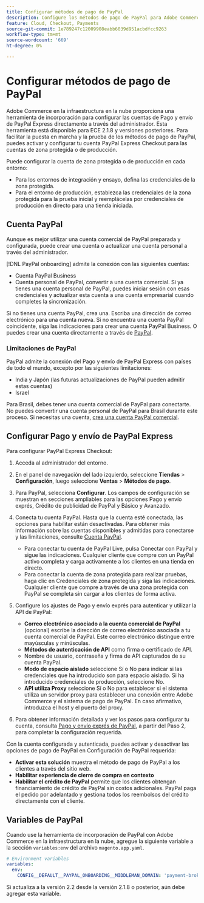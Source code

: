 ```yaml
---
title: Configurar métodos de pago de PayPal
description: Configure los métodos de pago de PayPal para Adobe Commerce en la infraestructura en la nube.
feature: Cloud, Checkout, Payments
source-git-commit: 1e789247c12009908eabb6039d951acbdfcc9263
workflow-type: tm+mt
source-wordcount: '669'
ht-degree: 0%

---
```


# Configurar métodos de pago de PayPal

Adobe Commerce en la infraestructura en la nube proporciona una herramienta de incorporación para configurar las cuentas de Pago y envío de PayPal Express directamente a través del administrador. Esta herramienta está disponible para ECE 2.1.8 y versiones posteriores. Para facilitar la puesta en marcha y la prueba de los métodos de pago de PayPal, puedes activar y configurar tu cuenta PayPal Express Checkout para las cuentas de zona protegida o de producción.

Puede configurar la cuenta de zona protegida o de producción en cada entorno:

* Para los entornos de integración y ensayo, defina las credenciales de la zona protegida.
* Para el entorno de producción, establezca las credenciales de la zona protegida para la prueba inicial y reemplácelas por credenciales de producción en directo para una tienda iniciada.

## Cuenta PayPal

Aunque es mejor utilizar una cuenta comercial de PayPal preparada y configurada, puede crear una cuenta o actualizar una cuenta personal a través del administrador.

[!DNL PayPal onboarding] admite la conexión con las siguientes cuentas:

* Cuenta PayPal Business
* Cuenta personal de PayPal, convertir a una cuenta comercial. Si ya tienes una cuenta personal de PayPal, puedes iniciar sesión con esas credenciales y actualizar esta cuenta a una cuenta empresarial cuando completes la sincronización.

Si no tienes una cuenta PayPal, crea una. Escriba una dirección de correo electrónico para una cuenta nueva. Si no encuentra una cuenta PayPal coincidente, siga las indicaciones para crear una cuenta PayPal Business. O puedes crear una cuenta directamente a través de [PayPal](https://www.paypal.com/us/webapps/mpp/account-selection).

### Limitaciones de PayPal

PayPal admite la conexión del Pago y envío de PayPal Express con países de todo el mundo, excepto por las siguientes limitaciones:

* India y Japón (las futuras actualizaciones de PayPal pueden admitir estas cuentas)
* Israel

Para Brasil, debes tener una cuenta comercial de PayPal para conectarte. No puedes convertir una cuenta personal de PayPal para Brasil durante este proceso. Si necesitas una cuenta, [crea una cuenta PayPal comercial](https://www.paypal.com/us/webapps/mpp/account-selection).

## Configurar Pago y envío de PayPal Express

Para configurar PayPal Express Checkout:

1. Acceda al administrador del entorno.
1. En el panel de navegación del lado izquierdo, seleccione **Tiendas** > **Configuración**, luego seleccione **Ventas** > **Métodos de pago**.
1. Para PayPal, selecciona **Configurar**. Los campos de configuración se muestran en secciones ampliables para las opciones Pago y envío exprés, Crédito de publicidad de PayPal y Básico y Avanzado.
1. Conecta tu cuenta PayPal. Hasta que la cuenta esté conectada, las opciones para habilitar están desactivadas. Para obtener más información sobre las cuentas disponibles y admitidas para conectarse y las limitaciones, consulte [Cuenta PayPal](#paypal-account).

   * Para conectar tu cuenta de PayPal Live, pulsa Conectar con PayPal y sigue las indicaciones. Cualquier cliente que compre con un PayPal activo completa y carga activamente a los clientes en una tienda en directo.
   * Para conectar la cuenta de zona protegida para realizar pruebas, haga clic en Credenciales de zona protegida y siga las indicaciones. Cualquier cliente que compre a través de una zona protegida con PayPal se completa sin cargar a los clientes de forma activa.

1. Configure los ajustes de Pago y envío exprés para autenticar y utilizar la API de PayPal:

   * **Correo electrónico asociado a la cuenta comercial de PayPal** (opcional) escribe la dirección de correo electrónico asociada a tu cuenta comercial de PayPal. Este correo electrónico distingue entre mayúsculas y minúsculas.
   * **Métodos de autenticación de API** como firma o certificado de API.
   * Nombre de usuario, contraseña y firma de API capturados de su cuenta PayPal.
   * **Modo de espacio aislado** seleccione Sí o No para indicar si las credenciales que ha introducido son para espacio aislado. Si ha introducido credenciales de producción, seleccione No.
   * **API utiliza Proxy** seleccione Sí o No para establecer si el sistema utiliza un servidor proxy para establecer una conexión entre Adobe Commerce y el sistema de pago de PayPal. En caso afirmativo, introduzca el host y el puerto del proxy.

1. Para obtener información detallada y ver los pasos para configurar tu cuenta, consulta [Pago y envío exprés de PayPal](https://experienceleague.adobe.com/en/docs/commerce-admin/stores-sales/payments/paypal/paypal-express-checkout), a partir del Paso 2, para completar la configuración requerida.

Con la cuenta configurada y autenticada, puedes activar y desactivar las opciones de pago de PayPal en Configuración de PayPal requerida:

* **Activar esta solución** muestra el método de pago de PayPal a los clientes a través del sitio web.
* **Habilitar experiencia de cierre de compra en contexto**
* **Habilitar el crédito de PayPal** permite que los clientes obtengan financiamiento de crédito de PayPal sin costos adicionales. PayPal paga el pedido por adelantado y gestiona todos los reembolsos del crédito directamente con el cliente.

## Variables de PayPal

Cuando use la herramienta de incorporación de PayPal con Adobe Commerce en la infraestructura en la nube, agregue la siguiente variable a la sección `variables:env` del archivo `magento.app.yaml`.

```yaml
# Environment variables
variables:
  env:
    CONFIG__DEFAULT__PAYPAL_ONBOARDING__MIDDLEMAN_DOMAIN: 'payment-broker.magento.com'
```

Si actualiza a la versión 2.2 desde la versión 2.1.8 o posterior, aún debe agregar esta variable.
